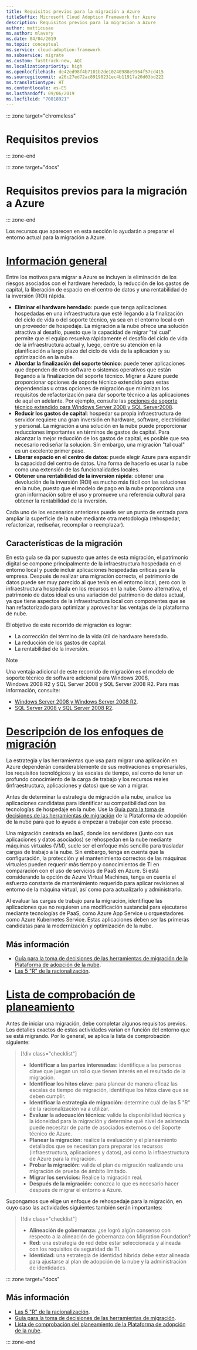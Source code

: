 ```yaml
---
title: Requisitos previos para la migración a Azure
titleSuffix: Microsoft Cloud Adoption Framework for Azure
description: Requisitos previos para la migración a Azure
author: matticusau
ms.author: mlavery
ms.date: 04/04/2019
ms.topic: conceptual
ms.service: cloud-adoption-framework
ms.subservice: migrate
ms.custom: fasttrack-new, AQC
ms.localizationpriority: high
ms.openlocfilehash: de42ed98f4b7101b2de10240988e9964f57cd415
ms.sourcegitcommit: a26c27ed72ac89198231ec4b11917a20d03bd222
ms.translationtype: HT
ms.contentlocale: es-ES
ms.lasthandoff: 09/06/2019
ms.locfileid: "70818921"
---
```

::: zone target="chromeless"

# <a name="prerequisites"></a>Requisitos previos

::: zone-end

::: zone target="docs"

# <a name="prerequisites-for-migrating-to-azure"></a>Requisitos previos para la migración a Azure

::: zone-end

Los recursos que aparecen en esta sección lo ayudarán a preparar el entorno actual para la migración a Azure.

# <a name="overviewtaboverview"></a>[Información general](#tab/Overview)

Entre los motivos para migrar a Azure se incluyen la eliminación de los riesgos asociados con el hardware heredado, la reducción de los gastos de capital, la liberación de espacio en el centro de datos y una rentabilidad de la inversión (ROI) rápida.

- **Eliminar el hardware heredado**: puede que tenga aplicaciones hospedadas en una infraestructura que esté llegando a la finalización del ciclo de vida o del soporte técnico, ya sea en el entorno local o en un proveedor de hospedaje. La migración a la nube ofrece una solución atractiva al desafío, puesto que la capacidad de migrar "tal cual" permite que el equipo resuelva rápidamente el desafío del ciclo de vida de la infraestructura actual y, luego, centre su atención en la planificación a largo plazo del ciclo de vida de la aplicación y su optimización en la nube.
- **Abordar la finalización del soporte técnico**: puede tener aplicaciones que dependen de otro software o sistemas operativos que están llegando a la finalización del soporte técnico. Migrar a Azure puede proporcionar opciones de soporte técnico extendido para estas dependencias u otras opciones de migración que minimizan los requisitos de refactorización para dar soporte técnico a las aplicaciones de aquí en adelante. Por ejemplo, consulte las [opciones de soporte técnico extendido para Windows Server 2008 y SQL Server2008](https://azure.microsoft.com/blog/announcing-new-options-for-sql-server-2008-and-windows-server-2008-end-of-support).
- **Reducir los gastos de capital**: hospedar su propia infraestructura de servidor requiere una gran inversión en hardware, software, electricidad y personal. La migración a una solución en la nube puede proporcionar reducciones importantes en términos de gastos de capital. Para alcanzar la mejor reducción de los gastos de capital, es posible que sea necesario rediseñar la solución. Sin embargo, una migración "tal cual" es un excelente primer paso.
- **Liberar espacio en el centro de datos**: puede elegir Azure para expandir la capacidad del centro de datos. Una forma de hacerlo es usar la nube como una extensión de las funcionalidades locales.
- **Obtener una rentabilidad de la inversión rápida**: obtener una devolución de la inversión (ROI) es mucho más fácil con las soluciones en la nube, puesto que el modelo de pago en la nube proporciona una gran información sobre el uso y promueve una referencia cultural para obtener la rentabilidad de la inversión.

Cada uno de los escenarios anteriores puede ser un punto de entrada para ampliar la superficie de la nube mediante otra metodología (rehospedar, refactorizar, rediseñar, recompilar o reemplazar).

## <a name="migration-characteristics"></a>Características de la migración

En esta guía se da por supuesto que antes de esta migración, el patrimonio digital se compone principalmente de la infraestructura hospedada en el entorno local y puede incluir aplicaciones hospedadas críticas para la empresa. Después de realizar una migración correcta, el patrimonio de datos puede ser muy parecido al que tenía en el entorno local, pero con la infraestructura hospedada en los recursos en la nube. Como alternativa, el patrimonio de datos ideal es una variación del patrimonio de datos actual, ya que tiene aspectos de la infraestructura local con componentes que se han refactorizado para optimizar y aprovechar las ventajas de la plataforma de nube.

El objetivo de este recorrido de migración es lograr:

- La corrección del término de la vida útil de hardware heredado.
- La reducción de los gastos de capital.
- La rentabilidad de la inversión.

> [!NOTE]
> Una ventaja adicional de este recorrido de migración es el modelo de soporte técnico de software adicional para Windows 2008, Windows 2008 R2 y SQL Server 2008 y SQL Server 2008 R2. Para más información, consulte:
>
> - [Windows Server 2008 y Windows Server 2008 R2](https://www.microsoft.com/cloud-platform/windows-server-2008).
> - [SQL Server 2008 y SQL Server 2008 R2](https://www.microsoft.com/sql-server/sql-server-2008).

# <a name="understand-migration-approachestabapproach"></a>[Descripción de los enfoques de migración](#tab/Approach)

La estrategia y las herramientas que usa para migrar una aplicación en Azure dependerán considerablemente de sus motivaciones empresariales, los requisitos tecnológicos y las escalas de tiempo, así como de tener un profundo conocimiento de la carga de trabajo y los recursos reales (infraestructura, aplicaciones y datos) que se van a migrar.

Antes de determinar la estrategia de migración a la nube, analice las aplicaciones candidatas para identificar su compatibilidad con las tecnologías de hospedaje en la nube. Use la [Guía para la toma de decisiones de las herramientas de migración](../../decision-guides/migrate-decision-guide/index.md) de la Plataforma de adopción de la nube para que lo ayude a empezar a trabajar con este proceso.

Una migración centrada en IaaS, donde los servidores (junto con sus aplicaciones y datos asociados) se rehospedan en la nube mediante máquinas virtuales (VM), suele ser el enfoque más sencillo para trasladar cargas de trabajo a la nube. Sin embargo, tenga en cuenta que la configuración, la protección y el mantenimiento correctos de las máquinas virtuales pueden requerir más tiempo y conocimientos de TI en comparación con el uso de servicios de PaaS en Azure. Si está considerando la opción de Azure Virtual Machines, tenga en cuenta el esfuerzo constante de mantenimiento requerido para aplicar revisiones al entorno de la máquina virtual, así como para actualizarlo y administrarlo.

Al evaluar las cargas de trabajo para la migración, identifique las aplicaciones que no requieren una modificación sustancial para ejecutarse mediante tecnologías de PaaS, como Azure App Service u orquestadores como Azure Kubernetes Service. Estas aplicaciones deben ser las primeras candidatas para la modernización y optimización de la nube.

## <a name="learn-more"></a>Más información

- [Guía para la toma de decisiones de las herramientas de migración de la Plataforma de adopción de la nube](../../decision-guides/migrate-decision-guide/index.md).
- [Las 5 "R" de la racionalización](../../digital-estate/5-rs-of-rationalization.md).

# <a name="planning-checklisttabchecklist"></a>[Lista de comprobación de planeamiento](#tab/Checklist)

Antes de iniciar una migración, debe completar algunos requisitos previos. Los detalles exactos de estas actividades varían en función del entorno que se está migrando. Por lo general, se aplica la lista de comprobación siguiente:

> [!div class="checklist"]
>
> - **Identificar a las partes interesadas:** identifique a las personas clave que juegan un rol o que tienen interés en el resultado de la migración.
> - **Identificar los hitos clave:** para planear de manera eficaz las escalas de tiempo de migración, identifique los hitos clave que se deben cumplir.
> - **Identificar la estrategia de migración:** determine cuál de las 5 "R" de la racionalización va a utilizar.
> - **Evaluar la adecuación técnica:** valide la disponibilidad técnica y la idoneidad para la migración y determine qué nivel de asistencia puede necesitar de parte de asociados externos o del Soporte técnico de Azure.
> - **Planear la migración:** realice la evaluación y el planeamiento detallados que se necesitan para preparar los recursos (infraestructura, aplicaciones y datos), así como la infraestructura de Azure para la migración.
> - **Probar la migración:** valide el plan de migración realizando una migración de prueba de ámbito limitado.
> - **Migrar los servicios:** Realice la migración real.
> - **Después de la migración:** conozca lo que es necesario hacer después de migrar el entorno a Azure.

Supongamos que elige un enfoque de rehospedaje para la migración, en cuyo caso las actividades siguientes también serán importantes:

> [!div class="checklist"]
>
> - **Alineación de gobernanza:** ¿se logró algún consenso con respecto a la alineación de gobernanza con Migration Foundation?
> - **Red:** una estrategia de red debe estar seleccionada y alineada con los requisitos de seguridad de TI.
> - **Identidad:** una estrategia de identidad híbrida debe estar alineada para ajustarse al plan de adopción de la nube y la administración de identidades.

::: zone target="docs"

<!-- markdownlint-disable MD024 -->

## <a name="learn-more"></a>Más información

- [Las 5 "R" de la racionalización](../../digital-estate/5-rs-of-rationalization.md).
- [Guía para la toma de decisiones de las herramientas de migración](../../decision-guides/migrate-decision-guide/index.md).
- [Lista de comprobación del planeamiento de la Plataforma de adopción de la nube](../migration-considerations/prerequisites/planning-checklist.md).

::: zone-end
